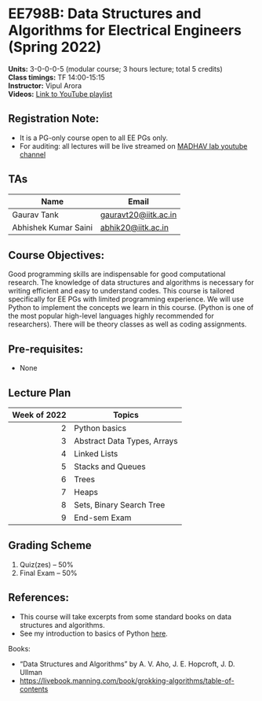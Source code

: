 # EE798B: Data Structures and Algorithms for Electrical Engineers (Spring 2022)

**Units:** 3-0-0-0-5 (modular course; 3 hours lecture; total 5 credits) <br>
**Class timings:** TF 14:00-15:15 <br>
**Instructor:** Vipul Arora <br>
**Videos:** [Link to YouTube playlist](https://youtube.com/playlist?list=PLbtAaXHMto-uvGg0qyoazP4xBjVsYY1yV)

## Registration Note: 
- It is a PG-only course open to all EE PGs only.
- For auditing: all lectures will be live streamed on [MADHAV lab youtube channel](https://www.youtube.com/channel/UCkbiCBHj4DrTo2SXboR7fOw)

## TAs

|Name|Email|
|-|-|
| Gaurav Tank	|	gauravt20@iitk.ac.in|
| Abhishek Kumar Saini	|	abhik20@iitk.ac.in|

## Course Objectives:
Good programming skills are indispensable for good computational research.
The knowledge of data structures and algorithms is necessary for writing efficient and easy to understand codes. 
This course is tailored specifically for EE PGs with limited programming experience. We will use Python to implement the concepts we learn in this course. (Python is one of the most popular high-level languages highly recommended for researchers).
There will be theory classes as well as coding assignments.

## Pre-requisites:
- None

## Lecture Plan

| Week of 2022 | Topics |
|----:|----|
|2| Python basics |
|3| Abstract Data Types, Arrays |
|4| Linked Lists |
|5| Stacks and Queues |
|6| Trees |
|7| Heaps |
|8| Sets, Binary Search Tree | 
|9| End-sem Exam |

## Grading Scheme
1. Quiz(zes) – 50%
2. Final Exam – 50%

<!-- ### Plagiarism Penalty:<br>
As heavy as possible. Zero-tolerance policy. -->

## References:
- This course will take excerpts from some standard books on data structures and algorithms.
- See my introduction to basics of Python [here](https://www.youtube.com/playlist?list=PLbtAaXHMto-vV3G334P1iuj_4P_-qyT3x).

Books:
- “Data Structures and Algorithms” by A. V. Aho, J. E. Hopcroft, J. D. Ullman​
- https://livebook.manning.com/book/grokking-algorithms/table-of-contents ​

